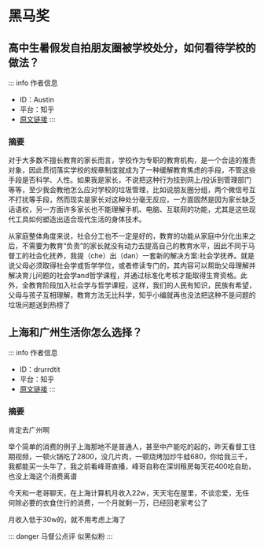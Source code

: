 # 黑马奖

## 高中生暑假发自拍朋友圈被学校处分，如何看待学校的做法？

::: info 作者信息
- ID：Austin
- 平台：知乎
- [原文链接](https://www.zhihu.com/question/545418905/answer/2598556271)
:::

### 摘要

对于大多数不擅长教育的家长而言，学校作为专职的教育机构，是一个合适的推责对象，因此贯彻落实学校的规章制度就成为了一种缓解教育焦虑的手段，不管这些手段是否科学、人性。如果我是家长，不说把这种行为挂到网上/投诉到管理部门等等，至少我会教他怎么应对学校的垃圾管理，比如说朋友圈分组，两个微信号互不打扰等手段，然而现实是家长对这种处分毫无反应，一方面固然是因为家长缺乏话语权，另一方面许多家长也不能理解手机、电脑、互联网的功能，尤其是这些现代工具如何塑造出适合现代生活的身体技术。

从家庭整体角度来说，社会分工也不一定是好的，教育的功能从家庭中分化出来之后，不需要为教育“负责”的家长就没有动力去提高自己的教育水平，因此不同于马督工的社会化抚养，我提（che）出（dan）一套新的解决方案:社会学抚养。就是说父母必须取得社会学或哲学学位，或者修读专门的，其内容可以帮助父母理解并解决育儿问题的社会学and哲学课程，并通过标准化考核才能取得生育资格。此外，全教育阶段加入社会学与哲学课程，这样，我们的人民有知识，民族有希望，父母与孩子互相理解，教育方法无比科学，知乎小编就再也没法把这种不是问题的垃圾问题送到热榜了


## 上海和广州生活你怎么选择？

::: info 作者信息
- ID：drurrdtit
- 平台：知乎
- [原文链接](https://www.zhihu.com/question/403519639/answer/2602263564)
:::

### 摘要

肯定去广州啊

举个简单的消费的例子上海那地不是普通人，甚至中产能吃的起的，昨天看督工往期视频，一顿火锅吃了2800，没几片肉，一顿烧烤加炒牛蛙680，你给我三千，我都能买一头牛了，我之前看峰哥直播，峰哥自称在深圳租房每天花400吃自助，也没上海这个消费离谱

今天和一老哥聊天，在上海计算机月收入22w，天天宅在屋里，不谈恋爱，无任何除必要的衣食住行的消费，一个月就剩一万，已经回老家考公了

月收入低于30w的，就不用考虑上海了

::: danger 马督公点评
似黑似粉
:::
